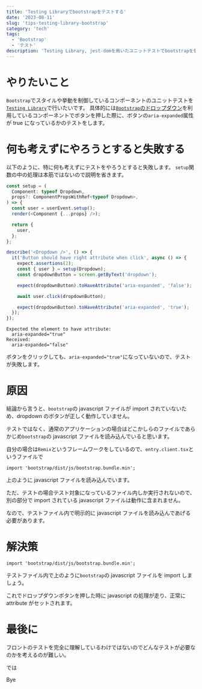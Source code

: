 ```yaml
---
title: 'Testing Libraryでbootstrapをテストする'
date: '2023-08-11'
slug: 'tips-testing-library-bootstrap'
category: 'tech'
tags:
  - 'Bootstrap'
  - 'テスト'
description: 'Testing Library, jest-domを用いたユニットテストでbootstrapを使用しているコンポーネントをテストする際の備忘録です。jsファイルをテストファイル内で読み込む方法を紹介しています。この記事ではドロップダウンについてですが、なんでも当てはまります。'
---
```


# やりたいこと

`Bootstrap`でスタイルや挙動を制御しているコンポーネントのユニットテストを[`Testing Library`](https://testing-library.com/)で行いたいです。
具体的には[`Bootstrap`のドロップダウン](https://getbootstrap.jp/docs/5.0/components/dropdowns/)を利用しているコンポーネントでボタンを押した際に、ボタンの`aria-expanded`属性が true になっているかのテストをします。

# 何も考えずにやろうとすると失敗する

以下のように、特に何も考えずにテストをやろうとすると失敗します。
`setup`関数の中の処理は本筋ではないので説明を省きます。

```typescript
const setup = (
  Component: typeof Dropdown,
  props?: ComponentPropsWithRef<typeof Dropdown>,
) => {
  const user = userEvent.setup();
  render(<Component {...props} />);

  return {
    user,
  };
};

describe('<Dropdown />', () => {
  it('Button should have right attribute when click', async () => {
    expect.assertions(2);
    const { user } = setup(Dropdown);
    const dropdownButton = screen.getByText('dropdown');

    expect(dropdownButton).toHaveAttribute('aria-expanded', 'false');

    await user.click(dropdownButton);

    expect(dropdownButton).toHaveAttribute('aria-expanded', 'true');
  });
});
```

```
Expected the element to have attribute:
  aria-expanded="true"
Received:
  aria-expanded="false"
```

ボタンをクリックしても、`aria-expanded="true"`になっていないので、テストが失敗します。

# 原因

結論から言うと、`bootstrap`の javascript ファイルが import されていないため、dropdown のボタンが正しく動作していません。

テストではなく、通常のアプリケーションの場合はどこかしらのファイルであらかじめ`bootstrap`の javascript ファイルを読み込んでいると思います。

自分の場合は`Remix`というフレームワークをしているので、`entry.client.tsx`というファイルで

```tsx
import 'bootstrap/dist/js/bootstrap.bundle.min';
```

上のように javascript ファイルを読み込んでいます。

ただ、テストの場合テスト対象になっているファイル内しか実行されないので、別の部分で import されている javascript ファイルは動作に含まれません。

なので、テストファイル内で明示的に javascript ファイルを読み込んであげる必要があります。

# 解決策

```tsx
import 'bootstrap/dist/js/bootstrap.bundle.min';
```

テストファイル内で上のように`bootstrap`の javascript ファイルを import しましょう。

これでドロップダウンボタンを押した時に javascript の処理が走り、正常に attribute がセットされます。

# 最後に

フロントのテストを完全に理解しているわけではないのでどんなテストが必要なのかを考えるのが難しい。

では

Bye
